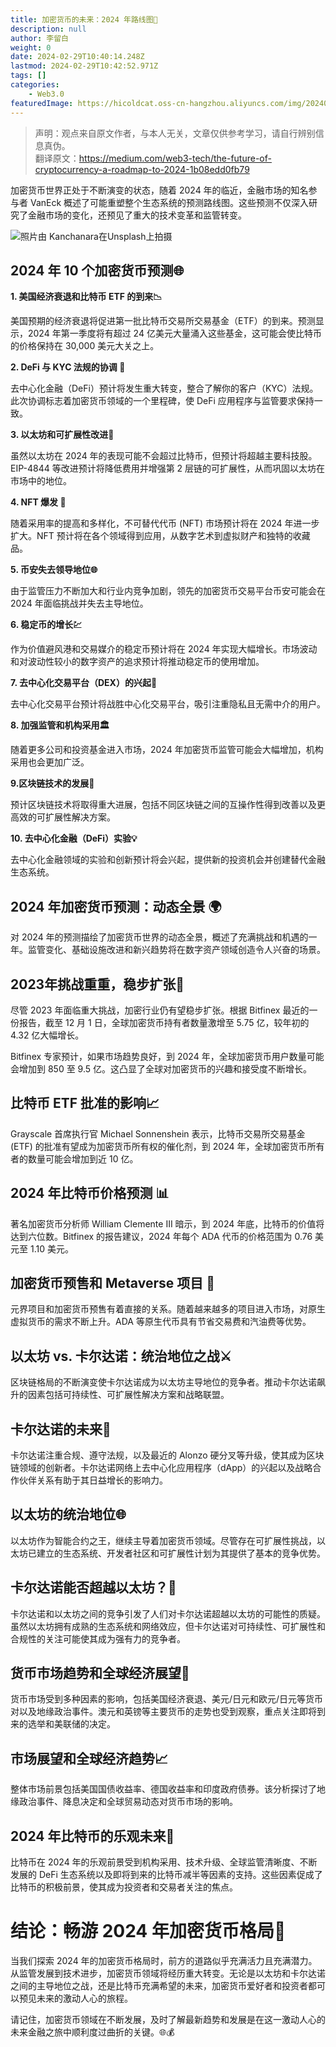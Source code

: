 ```yaml
---
title: 加密货币的未来：2024 年路线图🚀
description: null
author: 李留白
weight: 0
date: 2024-02-29T10:40:14.248Z
lastmod: 2024-02-29T10:42:52.971Z
tags: []
categories:
    - Web3.0
featuredImage: https://hicoldcat.oss-cn-hangzhou.aliyuncs.com/img/20240229184023.png
---
```


>声明：观点来自原文作者，与本人无关，文章仅供参考学习，请自行辨别信息真伪。<br/>
>翻译原文：https://medium.com/web3-tech/the-future-of-cryptocurrency-a-roadmap-to-2024-1b08edd0fb79

加密货币世界正处于不断演变的状态，随着 2024 年的临近，金融市场的知名参与者 VanEck 概述了可能重塑整个生态系统的预测路线图。这些预测不仅深入研究了金融市场的变化，还预见了重大的技术变革和监管转变。

![照片由 Kanchanara在Unsplash上拍摄](https://hicoldcat.oss-cn-hangzhou.aliyuncs.com/img/20240229184023.png)

## 2024 年 10 个加密货币预测🌐

**1. 美国经济衰退和比特币 ETF 的到来📉**

美国预期的经济衰退将促进第一批比特币交易所交易基金（ETF）的到来。预测显示，2024 年第一季度将有超过 24 亿美元大量涌入这些基金，这可能会使比特币的价格保持在 30,000 美元大关之上。

**2. DeFi 与 KYC 法规的协调 🔗**

去中心化金融（DeFi）预计将发生重大转变，整合了解你的客户（KYC）法规。此次协调标志着加密货币领域的一个里程碑，使 DeFi 应用程序与监管要求保持一致。

**3. 以太坊和可扩展性改进🚀**

虽然以太坊在 2024 年的表现可能不会超过比特币，但预计将超越主要科技股。EIP-4844 等改进预计将降低费用并增强第 2 层链的可扩展性，从而巩固以太坊在市场中的地位。

**4. NFT 爆发 🎨**

随着采用率的提高和多样化，不可替代代币 (NFT) 市场预计将在 2024 年进一步扩大。NFT 预计将在各个领域得到应用，从数字艺术到虚拟财产和独特的收藏品。

**5. 币安失去领导地位🌐**

由于监管压力不断加大和行业内竞争加剧，领先的加密货币交易平台币安可能会在 2024 年面临挑战并失去主导地位。

**6. 稳定币的增长💹**

作为价值避风港和交易媒介的稳定币预计将在 2024 年实现大幅增长。市场波动和对波动性较小的数字资产的追求预计将推动稳定币的使用增加。

**7. 去中心化交易平台（DEX）的兴起🔄**

去中心化交易平台预计将战胜中心化交易平台，吸引注重隐私且无需中介的用户。

**8. 加强监管和机构采用🏛️**

随着更多公司和投资基金进入市场，2024 年加密货币监管可能会大幅增加，机构采用也会更加广泛。

**9.区块链技术的发展🔗**

预计区块链技术将取得重大进展，包括不同区块链之间的互操作性得到改善以及更高效的可扩展性解决方案。

**10. 去中心化金融（DeFi）实验💡**

去中心化金融领域的实验和创新预计将会兴起，提供新的投资机会并创建替代金融生态系统。

## 2024 年加密货币预测：动态全景 🌍

对 2024 年的预测描绘了加密货币世界的动态全景，概述了充满挑战和机遇的一年。监管变化、基础设施改进和新兴趋势将在数字资产领域创造令人兴奋的场景。

## 2023年挑战重重，稳步扩张💪

尽管 2023 年面临重大挑战，加密行业仍有望稳步扩张。根据 Bitfinex 最近的一份报告，截至 12 月 1 日，全球加密货币持有者数量激增至 5.75 亿，较年初的 4.32 亿大幅增长。

Bitfinex 专家预计，如果市场趋势良好，到 2024 年，全球加密货币用户数量可能会增加到 850 至 9.5 亿。这凸显了全球对加密货币的兴趣和接受度不断增长。

## 比特币 ETF 批准的影响📈

Grayscale 首席执行官 Michael Sonnenshein 表示，比特币交易所交易基金 (ETF) 的批准有望成为加密货币所有权的催化剂，到 2024 年，全球加密货币所有者的数量可能会增加到近 10 亿。

## 2024 年比特币价格预测 📊

著名加密货币分析师 William Clemente III 暗示，到 2024 年底，比特币的价值将达到六位数。Bitfinex 的报告建议，2024 年每个 ADA 代币的价格范围为 0.76 美元至 1.10 美元。

## 加密货币预售和 Metaverse 项目 🌌

元界项目和加密货币预售有着直接的关系。随着越来越多的项目进入市场，对原生虚拟货币的需求不断上升。ADA 等原生代币具有节省交易费和汽油费等优势。

## 以太坊 vs. 卡尔达诺：统治地位之战⚔️

区块链格局的不断演变使卡尔达诺成为以太坊主导地位的竞争者。推动卡尔达诺飙升的因素包括可持续性、可扩展性解决方案和战略联盟。

## 卡尔达诺的未来🔄

卡尔达诺注重合规、遵守法规，以及最近的 Alonzo 硬分叉等升级，使其成为区块链领域的创新者。卡尔达诺网络上去中心化应用程序（dApp）的兴起以及战略合作伙伴关系有助于其日益增长的影响力。

## 以太坊的统治地位🌐

以太坊作为智能合约之王，继续主导着加密货币领域。尽管存在可扩展性挑战，以太坊已建立的生态系统、开发者社区和可扩展性计划为其提供了基本的竞争优势。

## 卡尔达诺能否超越以太坊？🚀

卡尔达诺和以太坊之间的竞争引发了人们对卡尔达诺超越以太坊的可能性的质疑。虽然以太坊拥有成熟的生态系统和网络效应，但卡尔达诺对可持续性、可扩展性和合规性的关注可能使其成为强有力的竞争者。

## 货币市场趋势和全球经济展望💱

货币市场受到多种因素的影响，包括美国经济衰退、美元/日元和欧元/日元等货币对以及地缘政治事件。澳元和英镑等主要货币的走势也受到观察，重点关注即将到来的选举和美联储的决定。

## 市场展望和全球经济趋势📈

整体市场前景包括美国国债收益率、德国收益率和印度政府债券。该分析探讨了地缘政治事件、降息决定和全球贸易动态对货币市场的影响。

## 2024 年比特币的乐观未来🌟

比特币在 2024 年的乐观前景受到机构采用、技术升级、全球监管清晰度、不断发展的 DeFi 生态系统以及即将到来的比特币减半等因素的支持。这些因素促成了比特币的积极前景，使其成为投资者和交易者关注的焦点。

# 结论：畅游 2024 年加密货币格局🚢

当我们探索 2024 年的加密货币格局时，前方的道路似乎充满活力且充满潜力。从监管发展到技术进步，加密货币领域将经历重大转变。无论是以太坊和卡尔达诺之间的主导地位之战，还是比特币充满希望的未来，加密货币爱好者和投资者都可以预见未来的激动人心的旅程。

请记住，加密货币领域在不断发展，及时了解最新趋势和发展是在这一激动人心的未来金融之旅中顺利度过曲折的关键。🌐💰